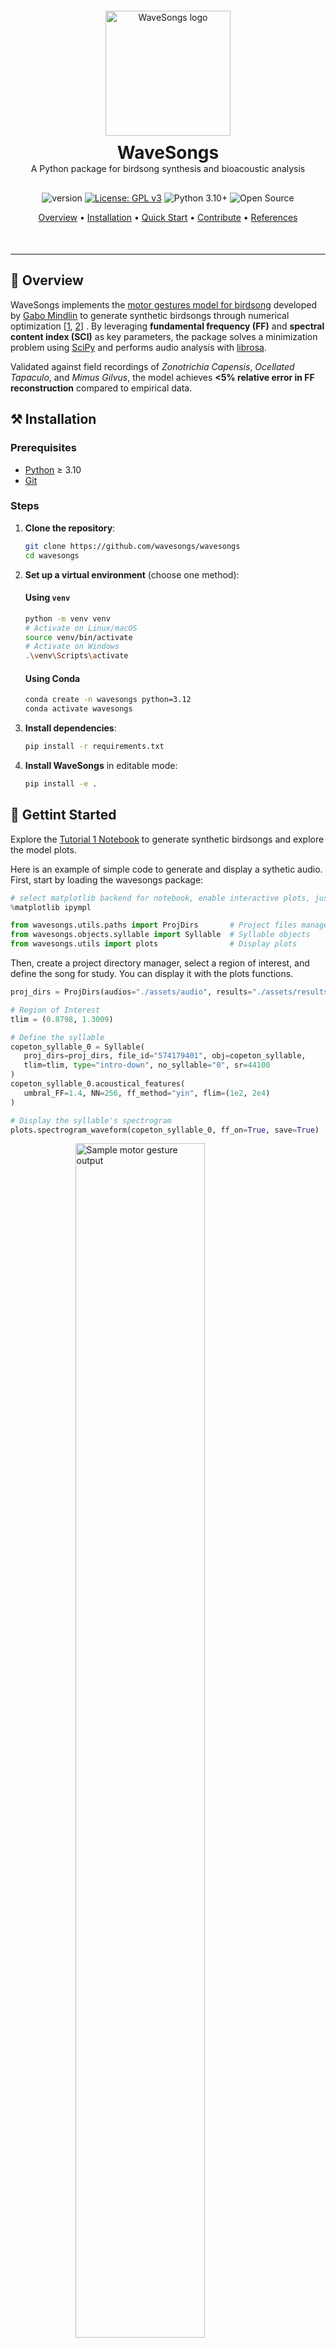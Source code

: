 <div align='center' style="margin: 20px 0 0px 0">
   <img src="./assets/logo.png" alt="WaveSongs logo" style="max-width: 100%; height: 200px;">

   <div class="text-container" style="flex: 2;">
      <h1 style="margin: 0; padding: 10px 0 0px 0; border-bottom: 0">WaveSongs</h1>
      <p style="margin: 0; padding: 0px 0 10px 0;">A Python package for birdsong synthesis and bioacoustic analysis</p>
   </div> 
</div>

<div align='center' style="margin: 20px 0 50px 0">

![version](https://img.shields.io/badge/version-1.0.1-008000)
[![License: GPL v3](https://img.shields.io/badge/license-GPLv3-blue.svg)](https://www.gnu.org/licenses/gpl-3.0)
![Python 3.10+](https://img.shields.io/badge/python->=3.10-blue.svg)
![Open Source](https://img.shields.io/badge/open%20source-♡-lightgrey)

[Overview](#-overview) •
[Installation](#️-installation) •
[Quick Start](#-gettint-started) •
[Contribute](#-contribute) •
[References](#-references)

</div>

---

## 🔎 Overview

WaveSongs implements the [motor gestures model for birdsong](http://www.lsd.df.uba.ar/papers/simplemotorgestures.pdf) developed by [Gabo Mindlin](https://scholar.google.com.ar/citations?user=gMzZPngAAAAJ&hl=en) to generate synthetic birdsongs through numerical optimization [[1](#1), [2](#2)] 
. By leveraging **fundamental frequency (FF)** and **spectral content index (SCI)** as key parameters, the package solves a minimization problem using [SciPy](https://docs.scipy.org/doc/scipy/tutorial/optimize.html) and performs audio analysis with [librosa](https://librosa.org/).

Validated against field recordings of *Zonotrichia Capensis*, *Ocellated Tapaculo*, and *Mimus Gilvus*, the model achieves **<5% relative error in FF reconstruction** compared to empirical data.


## ⚒️ Installation

### Prerequisites
- [Python](https://www.python.org/) ≥ 3.10
- [Git](https://git-scm.com/)

### Steps
1. **Clone the repository**:
   ```bash
   git clone https://github.com/wavesongs/wavesongs
   cd wavesongs
   ```

2. **Set up a virtual environment** (choose one method):

   #### Using `venv`
   ```bash
   python -m venv venv
   # Activate on Linux/macOS
   source venv/bin/activate
   # Activate on Windows
   .\venv\Scripts\activate
   ```

   #### Using Conda
   ```bash
   conda create -n wavesongs python=3.12
   conda activate wavesongs
   ```

3. **Install dependencies**:
   ```bash
   pip install -r requirements.txt
   ```

4. **Install WaveSongs** in editable mode:
   ```bash
   pip install -e .
   ```

## 🚀 Gettint Started

Explore the [Tutorial 1 Notebook](https://github.com/wavesongs/wavesongs/blob/main/Tutorial1_Introduction.ipynb) to generate synthetic birdsongs and explore the model plots. 

Here is an example of simple code to generate and display a sythetic audio. First, start by loading the wavesongs package:

```python
# select matplotlib backend for notebook, enable interactive plots, just works on notebooks
%matplotlib ipympl

from wavesongs.utils.paths import ProjDirs       # Project files manager
from wavesongs.objects.syllable import Syllable  # Syllable objects
from wavesongs.utils import plots                # Display plots
```

Then, create a project directory manager, select a region of interest, and define the song for study. You can display it with the plots functions.
```python
proj_dirs = ProjDirs(audios="./assets/audio", results="./assets/results")

# Region of Interest
tlim = (0.8798, 1.3009)

# Define the syllable
copeton_syllable_0 = Syllable(
   proj_dirs=proj_dirs, file_id="574179401", obj=copeton_syllable,
   tlim=tlim, type="intro-down", no_syllable="0", sr=44100
)
copeton_syllable_0.acoustical_features(
   umbral_FF=1.4, NN=256, ff_method="yin", flim=(1e2, 2e4)
)

# Display the syllable's spectrogram
plots.spectrogram_waveform(copeton_syllable_0, ff_on=True, save=True)
```

<a href="https://github.com/wavesongs/wavesongs/blob/main/assets/results/images/574179401-ZonotrichiaCapensis-0-intro-down.png">
<figure>
    <img src='https://github.com/wavesongs/wavesongs/blob/main/assets/results/images/574179401-ZonotrichiaCapensis-0-intro-down.png' alt='Sample motor gesture output' width=70% style="display: block; margin: 0 auto 0 auto;"/>
    <figcaption style="text-align: center;"><b><a id="figure1" style="color:#318bf8;">Figure 1</a></b>: Waveform and spectrogram of the audio with id 574179401.</figcaption>
</figure>
</a>

```python
copeton_syllable_0.play() # just work on notebooks
```

https://github.com/user-attachments/assets/d15e7433-5f4c-451f-85aa-d4d53525029f

Now, let's find the optimal values to generate a comparable syllable, with errors below 5 % or even 1%.

```python
from wavesongs.model import optimizer

optimal_z = optimizer.optimal_params(
   syllable=copeton_syllable_0, Ns=10, full_output=False
)
print(f"\nOptimal z values:\n\t{optimal_z}")
```
```text
Computing a0*...
	 Optimal values: a_0=0.0010, t=0.51 min

Computing b0*, b1*, and b2*...
	 Optimal values: b_0=-0.2149, b_2=1.2980, t=13.77 min
	 Optimal values: b_1=1.0000, t=5.69 min

Time of execution: 19.97 min

Optimal z values:
	{'a0': 0.00105, 'b0': -0.21491, 'b1': 1.0, 'b2': 1.29796}
```

With the optimal values, define and dislpay the synthetic syllable:
```python
# Define the synthetic syllable
synth_copeton_syllable_0 = copeton_syllable_0.solve(z=optimal_z, method="best")
plots.spectrogram_waveform(synth_copeton_syllable_0, ff_on=True, save=True)
# Display the socre variables
plots.scores(copeton_syllable_0, synth_copeton_syllable_0, save=False)
```
<a href="https://raw.githubusercontent.com/wavesongs/wavesongs/refs/heads/main/assets/results/images/574179401-ZonotrichiaCapensis-0-intro-down-ScoringVariables.png">
<figure>
    <img src='https://raw.githubusercontent.com/wavesongs/wavesongs/refs/heads/main/assets/results/images/574179401-ZonotrichiaCapensis-0-intro-down-ScoringVariables.png' alt='Sample motor gesture output' width=70% style="display: block; margin: 0 auto 0 auto;"/>
    <figcaption style="text-align: center;"><b><a id="figure2" style="color:#318bf8;">Figure 2</a></b>: Scoring variables realtive errores.</figcaption>
</figure>
</a>

```python
plots.motor_gestures(synth_copeton_syllable_0, save=False)
```
<a href="https://raw.githubusercontent.com/wavesongs/wavesongs/refs/heads/main/assets/results/images/synth_574179401-ZonotrichiaCapensis-0-intro-down-mg_params.png">
<figure>
    <img src='https://raw.githubusercontent.com/wavesongs/wavesongs/refs/heads/main/assets/results/images/synth-574179401-ZonotrichiaCapensis-0-intro-down-mg_params.png' alt='Sample motor gesture output' width=70% style="display: block; margin: 0 auto 0 auto;"/>
    <figcaption style="text-align: center;"><b><a id="figure3" style="color:#318bf8;">Figure 3</a></b>: Motor gesture, model parameters curves.</figcaption>
</figure>
</a>

```python
plots.syllables(copeton_syllable_0, synth_copeton_syllable_0, save=False)
```
<a href="https://raw.githubusercontent.com/wavesongs/wavesongs/refs/heads/main/assets/results/images/574179401-ZonotrichiaCapensis-0-intro-down-SoundAndSpectros.png">
<figure>
    <img src='https://raw.githubusercontent.com/wavesongs/wavesongs/refs/heads/main/assets/results/images/574179401-ZonotrichiaCapensis-0-intro-down-SoundAndSpectros.png' alt='Sample motor gesture output' width=70% style="display: block; margin: 0 auto 0 auto;"/>
    <figcaption style="text-align: center;"><b><a id="figure4" style="color:#318bf8;">Figure 4</a></b>: Real and synthetic syllables.</figcaption>
</figure>
</a>

```python
synth_copeton_syllable_0.play() # just work on notebooks
```

https://github.com/user-attachments/assets/66ca1630-0ad0-43fc-bb56-cb397064ecd3

For advanced usage (e.g., custom gestures, parameter tuning, data measures, etc), check the other tutorials: [Spectrum Measures](https://github.com/wavesongs/wavesongs/blob/main/Tutorial2_SpectrumMeasures.ipynb) or [Synthetic Songs](https://github.com/wavesongs/wavesongs/blob/main/Tutorial3_SyntheticSongs.ipynb). More details can be found in the [Documentation](https://wavesongs.github.io/doc).


## 🎶 Data Integration

Pre-processed field recordings from [Xeno Canto](https://xeno-canto.org/) and [eBird](https://ebird.org/home) are included in `./assets/audio`. To use custom recordings place `.wav` or `.mp3` files in `./assets/audio/` or define the audios path with the `ProjDirs` class.


## 🔐 License

WaveSongs is licensed under the [GNU General Public License v3.0](./LICENSE).

## 📒 Citation

If this work contributes to your research, please cite:

```bibtex
@software{aguilera_wavesongs_2025,
    author = {Aguilera Novoa, Sebastián},
    title = {WaveSongs: Computational Birdsong Synthesis},
    year = {2025},
    publisher = {GitHub},
    journal = {GitHub Repository},
    url = {https://github.com/wavesongs/wavesongs}
}
```


## 🌱 Contribute

We welcome contributions! See our roadmap:

- [ ] **Integrate Xeno Canto API** for direct dataset downloads
- [ ] **Add ROIs analysis** using `scikit-maad`
- [ ] **Improve FF parametrization** for small motor gestures

To report issues or suggest features, open a [GitHub Issue](https://github.com/wavesongs/wavesongs/issues).


## 📚 References

### Core Methodology

<a id="1" style="color:#318bf8;">[1]</a>  Mindlin, G. B., & Laje, R. (2005). *The Physics of Birdsong*. Springer. [DOI](https://doi.org/10.1007/3-540-28249-1)

<a id="1" style="color:#318bf8;">[2]</a>  Amador, A., et al. (2013). Elemental gesture dynamics in song premotor neurons. *Nature*. [DOI](https://doi.org/10.1038/nature11967)


### Software
- [Librosa](https://librosa.org/) • Audio analysis
- [SciPy](https://scipy.org/) • Optimization routines
- [scikit-maad](https://github.com/scikit-maad/scikit-maad) • Soundscape metrics

### Data Sources
- [Xeno-Canto](https://xeno-canto.org/)
- [eBird](https://ebird.org/)
